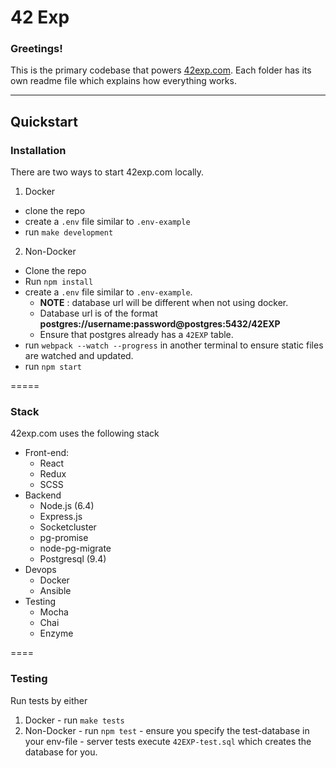42 Exp
======

### Greetings!

This is the primary codebase that powers [42exp.com](http://42exp.com). Each folder has its own readme file which explains how everything works.

-------

## Quickstart

### Installation

There are two ways to start 42exp.com locally.

1. Docker
  - clone the repo
  - create a `.env` file similar to `.env-example`
  - run `make development`

2. Non-Docker
  - Clone the repo
  - Run `npm install`
  - create a `.env` file similar to `.env-example`.
    - **NOTE** : database url will be different when not using docker.
    - Database url is of the format **postgres://username:password@postgres:5432/42EXP**
    - Ensure that postgres already has a `42EXP` table.
  - run `webpack --watch --progress` in another terminal to ensure static files are watched and updated.
  - run `npm start`

=====

### Stack

42exp.com uses the following stack

- Front-end:
  - React
  - Redux
  - SCSS
- Backend
  - Node.js (6.4)
  - Express.js
  - Socketcluster
  - pg-promise
  - node-pg-migrate
  - Postgresql (9.4)
- Devops
  - Docker
  - Ansible
- Testing
  - Mocha
  - Chai
  - Enzyme

====

### Testing

Run tests by either
  1. Docker
    - run `make tests`
  2. Non-Docker
    - run `npm test`
    - ensure you specify the test-database in your env-file
    - server tests execute `42EXP-test.sql` which creates the database for you.
